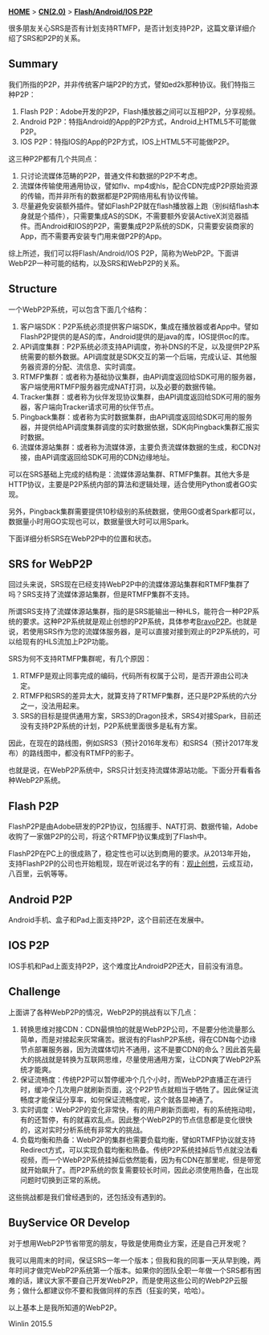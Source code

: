[**HOME**](Home) > [**CN(2.0)**](v2_CN_Home) > [**Flash/Android/IOS P2P**](v2_CN_WebP2P)

很多朋友关心SRS是否有计划支持RTMFP，是否计划支持P2P，这篇文章详细介绍了SRS和P2P的关系。

## Summary

我们所指的P2P，并非传统客户端P2P的方式，譬如ed2k那种协议。我们特指三种P2P：

1. Flash P2P：Adobe开发的P2P，Flash播放器之间可以互相P2P，分享视频。
1. Android P2P：特指Android的App的P2P方式，Android上HTML5不可能做P2P。
1. IOS P2P：特指IOS的App的P2P方式，IOS上HTML5不可能做P2P。

这三种P2P都有几个共同点：

1. 只讨论流媒体范畴的P2P，普通文件和数据的P2P不考虑。
1. 流媒体传输使用通用协议，譬如flv、mp4或hls，配合CDN完成P2P原始资源的传输，而并非所有的数据都是P2P网络用私有协议传输。
1. 尽量避免安装额外插件。譬如FlashP2P就在flash播放器上跑（别纠结flash本身就是个插件），只需要集成AS的SDK，不需要额外安装ActiveX浏览器插件。而Android和IOS的P2P，需要集成P2P系统的SDK，只需要安装商家的App，而不需要再安装专门用来做P2P的App。

综上所述，我们可以将Flash/Android/IOS P2P，简称为WebP2P。下面讲WebP2P一种可能的结构，以及SRS和WebP2P的关系。

## Structure

一个WebP2P系统，可以包含下面几个结构：

1. 客户端SDK：P2P系统必须提供客户端SDK，集成在播放器或者App中。譬如FlashP2P提供的是AS的库，Android提供的是java的库，IOS提供oc的库。
1. API调度集群：P2P系统必须支持API调度，弥补DNS的不足，以及提供P2P系统需要的额外数据。API调度就是SDK交互的第一个后端，完成认证、其他服务器资源的分配、流信息、实时调度。
1. RTMFP集群：或者称为基础协议集群，由API调度返回给SDK可用的服务器，客户端使用RTMFP服务器完成NAT打洞，以及必要的数据传输。
1. Tracker集群：或者称为伙伴发现协议集群，由API调度返回给SDK可用的服务器，客户端向Tracker请求可用的伙伴节点。
1. Pingback集群：或者称为实时数据集群，由API调度返回给SDK可用的服务器，并提供给API调度集群调度的实时数据依据，SDK向Pingback集群汇报实时数据。
1. 流媒体源站集群：或者称为流媒体源，主要负责流媒体数据的生成，和CDN对接，由API调度返回给SDK可用的CDN边缘地址。

可以在SRS基础上完成的结构是：流媒体源站集群、RTMFP集群。其他大多是HTTP协议，主要是P2P系统内部的算法和逻辑处理，适合使用Python或者GO实现。

另外，Pingback集群需要提供10秒级别的系统数据，使用GO或者Spark都可以，数据量小时用GO实现也可以，数据量很大时可以用Spark。

下面详细分析SRS在WebP2P中的位置和状态。

## SRS for WebP2P

回过头来说，SRS现在已经支持WebP2P中的流媒体源站集群和RTMFP集群了吗？SRS支持了流媒体源站集群，但是RTMFP集群不支持。

所谓SRS支持了流媒体源站集群，指的是SRS能输出一种HLS，能符合一种P2P系统的要求。这种P2P系统就是观止创想的P2P系统，具体参考[BravoP2P][BravoP2P]。也就是说，若使用SRS作为您的流媒体服务器，是可以直接对接到观止的P2P系统的，可以给现有的HLS流加上P2P功能。

SRS为何不支持RTMFP集群呢，有几个原因：

1. RTMFP是观止同事完成的编码，代码所有权属于公司，是否开源由公司决定。
1. RTMFP和SRS的差异太大，就算支持了RTMFP集群，还只是P2P系统的六分之一，没法用起来。
1. SRS的目标是提供通用方案，SRS3的Dragon技术，SRS4对接Spark，目前还没有支持P2P系统的计划，P2P系统里面很多是私有方案。

因此，在现在的路线图，例如SRS3（预计2016年发布）和SRS4（预计2017年发布）的路线图中，都没有RTMFP的影子。

也就是说，在WebP2P系统中，SRS只计划支持流媒体源站功能。下面分开看看各种WebP2P系统。

## Flash P2P

FlashP2P是由Adobe研发的P2P协议，包括握手、NAT打洞、数据传输，Adobe收购了一家做P2P的公司，将这个RTMFP协议集成到了Flash中。

FlashP2P在PC上的很成熟了，稳定性也可以达到商用的要求。从2013年开始，支持FlashP2P的公司也开始粗现，现在听说过名字的有：[观止创想][BravoP2P]，云成互动，八百里，云帆等等。

## Android P2P

Android手机、盒子和Pad上面支持P2P，这个目前还在发展中。

## IOS P2P

IOS手机和Pad上面支持P2P，这个难度比AndroidP2P还大，目前没有消息。

## Challenge

上面讲了各种WebP2P的情况，WebP2P的挑战有以下几点：

1. 转换思维对接CDN：CDN最惧怕的就是WebP2P公司，不是要分他流量那么简单，而是对接起来灰常痛苦。据说有的FlashP2P系统，得在CDN每个边缘节点部署服务器，因为流媒体切片不通用，这不是要CDN的命么？因此首先最大的挑战就是转换为互联网思维，尽量使用通用方案，让CDN爽了WebP2P系统才能爽。
1. 保证流畅度：传统P2P可以暂停缓冲个几个小时，而WebP2P直播正在进行时，缓冲个几次用户就刷新页面，这个P2P节点就相当于牺牲了。因此保证流畅度才能保证分享率，如何保证流畅度呢，这个就各显神通了。
1. 实时调度：WebP2P的变化非常快，有的用户刷新页面啦，有的系统拖动啦，有的还暂停，有的就喜欢乱点。因此整个WebP2P的节点信息都是变化很快的，这对实时分析系统有非常大的挑战。
1. 负载均衡和热备：WebP2P的集群也需要负载均衡，譬如RTMFP协议就支持Redirect方式，可以实现负载均衡和热备。传统P2P系统挂掉后节点就没法看视频，而一个WebP2P系统挂掉后依然能看，因为有CDN在那里呢，但是带宽就开始飙升了。而P2P系统的恢复需要较长时间，因此必须使用热备，在出现问题时切换到正常的系统。

这些挑战都是我们曾经遇到的，还包括没有遇到的。

## BuyService OR Develop

对于想用WebP2P节省带宽的朋友，导致是使用商业方案，还是自己开发呢？

我可以用周末的时间，保证SRS一年一个版本；但我和我的同事一天从早到晚，两年时间才做完WebP2P系统第一个版本。如果你的团队全职一年做一个SRS都有困难的话，建议大家不要自己开发WebP2P，而是使用这些公司的WebP2P云服务；做什么都建议你不要和我做同样的东西（狂妄的笑，哈哈）。

以上基本上是我所知道的WebP2P。

Winlin 2015.5

[BravoP2P]: http://www.chnvideo.com
